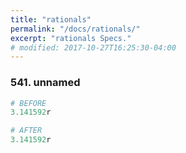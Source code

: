 ```yaml
---
title: "rationals"
permalink: "/docs/rationals/"
excerpt: "rationals Specs."
# modified: 2017-10-27T16:25:30-04:00
---
```

### 541. unnamed
```ruby
# BEFORE
3.141592r
```
```ruby
# AFTER
3.141592r
```
